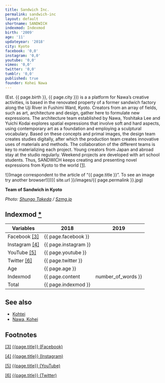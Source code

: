 ```yaml
---
title: Sandwich Inc.
permalink: sandwich-inc
layout: default
shortname: SANDWICH
indexmod: Indexmod
birth: '2009'
age: '11'
updateyear: '2018'
city: Kyoto
facebook: '0,0'
instagram: '0,0'
youtube: '0,0'
vimeo: '0,0'
twitter: '0,0'
tumblr: '0,0'
published: true
founder: Kohei Nawa
---
```


(Est. {{ page.birth }}, {{ page.city }}) is a a platform for Nawa’s creative activities, is based in the renovated property of a former sandwich factory along the Uji River in Fushimi Ward, Kyoto. Creators from an array of fields, such as art, architecture and design, gather here to formulate new expressions. The architecture team established by Nawa, Yoshitaka Lee and Yuichi Kodai explores spatial expressions that involve soft and hard aspects, using contemporary art as a foundation and employing a sculptural vocabulary. Based on these concepts and primal images, the design team creates studies digitally, after which the production team creates innovative uses of materials and methods. The collaboration of the different teams is key to materializing each project. Young creators from Japan and abroad stay at the studio regularly. Weekend projects are developed with art school students. Thus, SANDWICH keeps creating and presenting novel expressions from Kyoto to the world  <span id="a1">[\[1\]](#f1)</span>.

![(Image correspondent to the article of “{{ page.title }}”. To see an image try another browser!)]({{ site.url }}/images/{{ page.permalink }}.jpg)

**Team of Sandwich in Kyoto**

*Photo: [Shungo Takeda](takeda-shungo) / [Szmg.jp](https://szmg.jp/en/explore/kohtei/)*


## Indexmod [*](indexmod)

|Variables|2018|2019|
|-|-|-|
|Facebook <span id="a3">[\[3\]](#f3)</span>|{{ page.facebook }}||
|Instagram <span id="a4">[\[4\]](#f4)</span>|{{ page.instagram }}||
|YouTube <span id="a5">[\[5\]](#f5)</span>|{{ page.youtube }}||
|Twitter <span id="a6">[\[6\]](#f6)</span>|{{ page.twitter }}||
|Age|{{ page.age }}||
|Indexmod|{{ page.content | number_of_words }}||
|Total|{{ page.indexmod }}||

## See also

+ [Kohtei](kohtei)
+ [Nawa, Kohei](nawa-kohei)


## Footnotes

[[3]](#a3) <span id="f3"></span> [{{page.title}} (Facebook)](index)

[[4]](#a4) <span id="f4"></span> [{{page.title}} (Instagram)](index)

[[5]](#a5) <span id="f5"></span> [{{page.title}} (YouTube)](index)

[[6]](#a6) <span id="f6"></span> [{{page.title}} (Twitter)](index)
